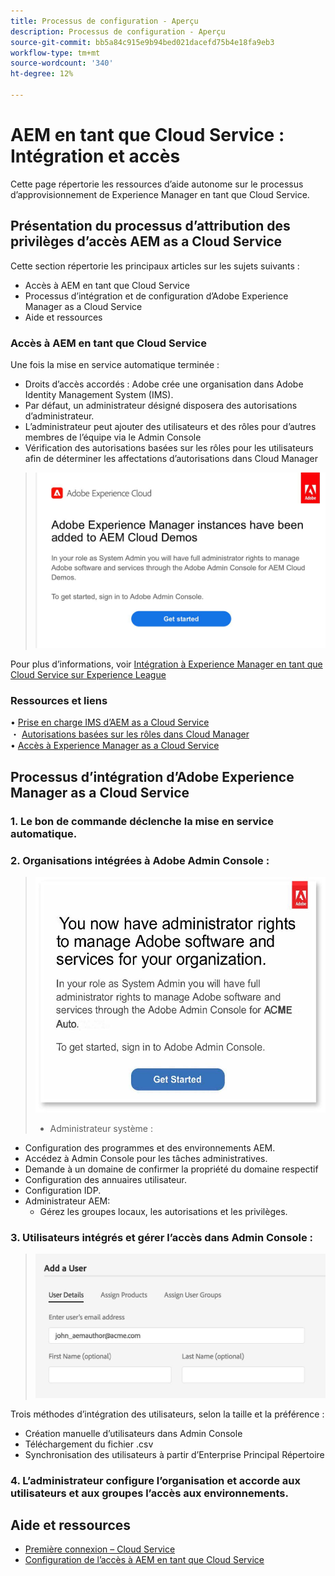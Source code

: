 ```yaml
---
title: Processus de configuration - Aperçu
description: Processus de configuration - Aperçu
source-git-commit: bb5a84c915e9b94bed021dacefd75b4e18fa9eb3
workflow-type: tm+mt
source-wordcount: '340'
ht-degree: 12%

---
```



# AEM en tant que Cloud Service : Intégration et accès

Cette page répertorie les ressources d’aide autonome sur le processus d’approvisionnement de Experience Manager en tant que Cloud Service.

## Présentation du processus d’attribution des privilèges d’accès AEM as a Cloud Service

Cette section répertorie les principaux articles sur les sujets suivants :

* Accès à AEM en tant que Cloud Service
* Processus d’intégration et de configuration d’Adobe Experience Manager as a Cloud Service
* Aide et ressources


### Accès à AEM en tant que Cloud Service

Une fois la mise en service automatique terminée :

* Droits d’accès accordés : Adobe crée une organisation dans Adobe Identity Management System (IMS).
* Par défaut, un administrateur désigné disposera des autorisations d’administrateur.
* L’administrateur peut ajouter des utilisateurs et des rôles pour d’autres membres de l’équipe via le Admin Console
* Vérification des autorisations basées sur les rôles pour les utilisateurs afin de déterminer les affectations d’autorisations dans Cloud Manager

> ![processsouveraineté.jpg](./assets/processOverview.jpg)


Pour plus d’informations, voir [Intégration à Experience Manager en tant que Cloud Service sur Experience League](https://experienceleague.adobe.com/docs/experience-manager-cloud-service/onboarding/home.html?lang=en)

### Ressources et liens

• [Prise en charge IMS d’AEM as a Cloud Service](https://experienceleague.adobe.com/docs/experience-manager-cloud-service/security/ims-support.html?lang=fr)\
・ [Autorisations basées sur les rôles dans Cloud Manager](https://experienceleague.adobe.com/docs/experience-manager-cloud-service/onboarding/what-is-required/role-based-permissions.html?lang=en#what-is-required)\
• [Accès à Experience Manager as a Cloud Service](https://experienceleague.adobe.com/docs/experience-manager-cloud-service/onboarding/getting-access/navigation.html?lang=en#getting-access)


## Processus d’intégration d’Adobe Experience Manager as a Cloud Service

### 1. Le bon de commande déclenche la mise en service automatique.

### 2. Organisations intégrées à Adobe Admin Console :

>   ![processsview2.jpg](./assets/processOverview2.jpg)
>* Administrateur système :
   * Configuration des programmes et des environnements AEM.
   * Accédez à Admin Console pour les tâches administratives.
   * Demande à un domaine de confirmer la propriété du domaine respectif
   * Configuration des annuaires utilisateur.
   * Configuration IDP.
* Administrateur AEM:
   * Gérez les groupes locaux, les autorisations et les privilèges.

### 3. Utilisateurs intégrés et gérer l’accès dans Admin Console :

>   ![processsview3.jpg](./assets/processOverview3.jpg)

Trois méthodes d’intégration des utilisateurs, selon la taille et la préférence :
* Création manuelle d’utilisateurs dans Admin Console
* Téléchargement du fichier .csv
* Synchronisation des utilisateurs à partir d’Enterprise Principal
Répertoire

### 4. L’administrateur configure l’organisation et accorde aux utilisateurs et aux groupes l’accès aux environnements.

## Aide et ressources

* [Première connexion – Cloud Service](https://experienceleague.adobe.com/docs/experience-manager-cloud-service/onboarding/getting-access/cloud-service-programs/first-time-login.html#getting-access)
* [Configuration de l’accès à AEM en tant que Cloud Service](https://experienceleague.adobe.com/docs/experience-manager-learn/cloud-service/accessing/overview.html?lang=en#accessing)
